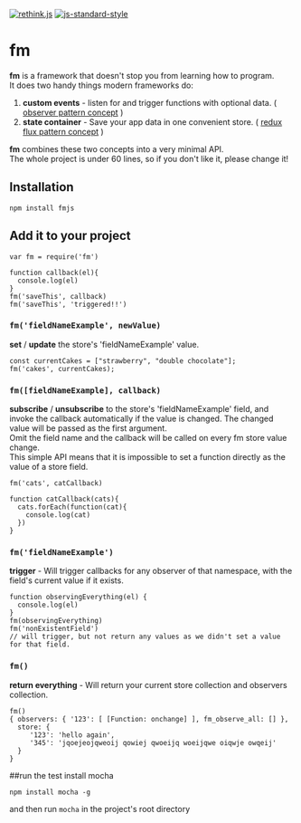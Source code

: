 [![rethink.js](https://img.shields.io/badge/rethink-js-yellow.svg)](https://github.com/rethinkjs/manifest)
[![js-standard-style](https://img.shields.io/badge/code%20style-standard-brightgreen.svg)](http://standardjs.com/)

# fm

__fm__ is a framework that doesn't stop you from learning how to program.<br>
It does two handy things modern frameworks do:
1. __custom events__ - listen for and trigger functions with optional data. ( [observer pattern concept](https://addyosmani.com/resources/essentialjsdesignpatterns/book/#observerpatternjavascript) )
2. __state container__ - Save your app data in one convenient store. ( [redux flux pattern concept](http://redux.js.org/) )


__fm__ combines these two concepts into a very minimal API. <br>
The whole project is under 60 lines, so if you don't like it, please change it!
<!--
This was made as part of a tutorial exploring how to build a framework, the point of which is that we should learn to code first and not rely on frameworks as much - let's be programmers, not 'angular people' or 'react people'. __Read it here:__ [Build your own javascript framework!](http://system-art.io/fm) -->

## Installation

```
npm install fmjs
```
## Add it to your project
```
var fm = require('fm')

function callback(el){
  console.log(el)
}
fm('saveThis', callback)
fm('saveThis', 'triggered!!')
```


### `fm('fieldNameExample', newValue)`

__set__ / __update__ the store's 'fieldNameExample' value.
  ```
const currentCakes = ["strawberry", "double chocolate"];
fm('cakes', currentCakes);
  ```
### `fm([fieldNameExample], callback)`

__subscribe__ / __unsubscribe__ to the store's 'fieldNameExample' field, and invoke the callback automatically if the value is changed. The changed value will be passed as the first argument.<br>
Omit the field name and the callback will be called on every fm store value change.<br>
This simple API means that it is impossible to set a function directly as the value of a store field.
```
fm('cats', catCallback)

function catCallback(cats){
  cats.forEach(function(cat){
    console.log(cat)
  })
}
```

### `fm('fieldNameExample')`
__trigger__ - Will trigger callbacks for any observer of that namespace, with the field's current value if it exists.
```
function observingEverything(el) {
  console.log(el)
}
fm(observingEverything)
fm('nonExistentField')
// will trigger, but not return any values as we didn't set a value for that field.
```

### `fm()`

__return everything__ - Will return your current store collection and observers collection.
```
fm()
{ observers: { '123': [ [Function: onchange] ], fm_observe_all: [] },
  store: {
     '123': 'hello again',
     '345': 'jqoejeojqweoij qowiej qwoeijq woeijqwe oiqwje owqeij'
  } 
}
```

##run the test
install mocha
```
npm install mocha -g
```
and then run `mocha` in the project's root directory
